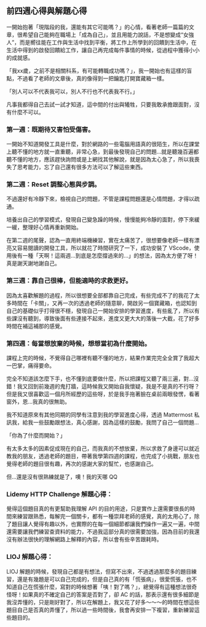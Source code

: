 ## 前四週心得與解題心得
一開始抱著「現階段的我，還能有其它可能嗎？」的心情，看著老師一篇篇的文章，很希望自己能夠在職場上「成為自己」，並且用能力說話，不是想變成“女強人”，而是嚮往能在工作與生活中找到平衡，將工作上所學到的回饋到生活中，在生活中得到的啟發回饋給工作，讓自己再完成每件事情的時候，從過程中獲得小小的成就感。

「我xx歲，之前不是相關科系，有可能轉職成功嗎？」，我一開始也有這樣的盲點，不過看了老師的文章後，真的像得到一把鑰匙打開寶藏箱一樣。

「別人可以不代表我可以，別人不行也不代表我不行。」

凡事我都得自己去試一試才知道，這中間的付出與犧牲，只要我敢承擔跟面對，沒有什麼不可以。

### 第一週：既期待又害怕受傷害。
一開始不知道開發工具是什麼，對於網路的一些電腦用語真的很陌生，所以在課堂上聽不懂的地方就一直重聽，非常心急，到最後發現自己的問題...就是聽幾百遍都聽不懂的地方，應該趕快詢問或是上網找其他解說，就是因為太心急了，所以我喪失了思考能力，忘了自己還有很多方法可以了解這些東西。

### 第二週：Reset 調整心態與步調。
不過還好有冷靜下來，檢視自己的問題，不管是課程問題還是心情問題，才得以疏通。

培養出自己的學習模式，發現自己變急躁的時候，慢慢能夠冷靜的面對，停下來緩一緩，整理好心情再重新開始。

在第二週的尾聲，認為一直用終端機練習，實在太痛苦了，很想要像老師一樣有漂亮又容易閱讀的開發工具，所以就花了時間研究了一下，成功安裝了 VScode，使用後有一種「天啊！這兩週...到底是怎麼撐過來的...」的想法，因為太方便了呀！真是謝天謝地謝自己。

### 第三週：靠自己很棒，但能適時的求救更好。
因為太喜歡解題的過程，所以很想要全部都靠自己完成，有些完成不了的我花了太多時間在「卡關」，又再一次的透過老師的隨意聊，開啟另一個寶藏箱，也認知到自己的基礎似乎打得很不穩，發現自己一開始安排的學習進度，有些亂了，所以有些課沒有聽到，導致後面有些連接不起來，進度又更大大的落後一大截，花了好多時間在補這補那的感覺。

### 第四週：每當想放棄的時候，想想當初為什麼開始。
課程上完的時候，不覺得自己哪裡有聽不懂的地方，結果作業完完全全賞了我超大一巴掌，痛得要命。

完全不知道該怎麼下手，也不懂到底要做什麼，所以把課程又聽了兩三遍，對...沒錯！我又回到前幾週的鬼打牆，這時候我又開始自我懷疑，我是不是真的不行呀？但是我又很喜歡這一個月所經歷的這些呀，於是我手拖著臉在桌前兩眼發愣，看著窗外，恩...我真的很無助。

我不知道原來有其他同期的同學有注意到我的學習進度心得，透過 Mattermost 私訊我，給我一些鼓勵跟想法，真心感謝，因為這樣的鼓勵，我問了自己一個問題...

「你為了什麼而開始？」

有太多太多的因素促成現在的自己，而我真的不想放棄，所以求救了身邊可以就近教我的朋友，透過老師的題目，帶著我學第四週的課程，也完成了小挑戰，朋友也覺得老師的題目很有趣，再次的感謝大家的幫忙，也感謝自己。

但...還是沒有很熟練就是了，噢！我的天哪 QQ

### Lidemy HTTP Challenge 解題心得：
覺得這個題目真的有更幫助我理解 API 的目的用途，只是實作上還需要很長的時間來練習跟熟悉，每解完一個關卡，都有一種崇拜老師的感覺，真的太用心了，除了題目讓人覺得有趣以外，也實際的在每一個細節都讓我們操作一遍又一遍，中間還需要讓我們練習查資料的能力，不過我這部分真的很需要加強，因為目前的我還沒有辦法很快的理解網路上解釋的內容，所以會有些辛苦跟耗時。

### LIOJ 解題心得：

LIOJ 解題的時候，發現自己都是有想法，但寫不出來，不過透過那麼多的題目練習，還是有幾題是可以自己完成的，但是自己真的有「慌張病」，很愛慌張，也不知道自己在慌張什麼，寫對的時候想著「咦！對了嗎？」，總覺得有這種想法很奇怪呀！如果真的不確定自己的答案是否對了，卻 AC 的話，那表示還有很多細節是我沒弄懂的，只是剛好對了，所以在解題上，我又花了好多～～～的時間在想這些題目自己是否真的弄懂了，所以過一些時間後，我會再安排一下複習，重新練習這些題目的。